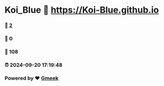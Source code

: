 # Koi_Blue :link: https://Koi-Blue.github.io 
### :page_facing_up: [2](https://Koi-Blue.github.io/tag.html) 
### :speech_balloon: 0 
### :hibiscus: 108 
### :alarm_clock: 2024-09-20 17:19:48 
### Powered by :heart: [Gmeek](https://github.com/Meekdai/Gmeek)
